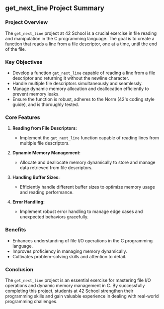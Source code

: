 ## get_next_line Project Summary

### Project Overview

The `get_next_line` project at 42 School is a crucial exercise in file reading and manipulation in the C programming language. The goal is to create a function that reads a line from a file descriptor, one at a time, until the end of the file. 

### Key Objectives

- Develop a function `get_next_line` capable of reading a line from a file descriptor and returning it without the newline character.
- Handle multiple file descriptors simultaneously and seamlessly.
- Manage dynamic memory allocation and deallocation efficiently to prevent memory leaks.
- Ensure the function is robust, adheres to the Norm (42's coding style guide), and is thoroughly tested.

### Core Features

1. **Reading from File Descriptors:**
   - Implement the `get_next_line` function capable of reading lines from multiple file descriptors.

2. **Dynamic Memory Management:**
   - Allocate and deallocate memory dynamically to store and manage data retrieved from file descriptors.

3. **Handling Buffer Sizes:**
   - Efficiently handle different buffer sizes to optimize memory usage and reading performance.

4. **Error Handling:**
   - Implement robust error handling to manage edge cases and unexpected behaviors gracefully.

### Benefits

- Enhances understanding of file I/O operations in the C programming language.
- Improves proficiency in managing memory dynamically.
- Cultivates problem-solving skills and attention to detail.

### Conclusion

The `get_next_line` project is an essential exercise for mastering file I/O operations and dynamic memory management in C. By successfully completing this project, students at 42 School strengthen their programming skills and gain valuable experience in dealing with real-world programming challenges.
